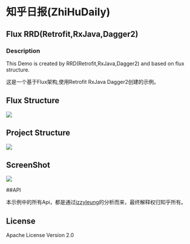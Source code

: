 # 知乎日报(ZhiHuDaily)
Flux RRD(Retrofit,RxJava,Dagger2)
------
### Description

This Demo is created by RRD(Retrofit,RxJava,Dagger2) and based on flux structure.

这是一个基于Flux架构,使用Retrofit RxJava Dagger2创建的示例。

## Flux Structure

![](https://github.com/lsxiao/ZhihuDailyRRD/blob/master/screenshot/flux_flow.png?raw=true)


## Project Structure

![](https://github.com/lsxiao/ZhihuDailyRRD/blob/master/screenshot/structure.jpg?raw=true)

## ScreenShot

![](https://github.com/lsxiao/ZhihuDailyRRD/blob/master/screenshot/Screenshot_20151116-231003.png?raw=true)

##API

本示例中的所有Api，都是通过[izzyleung](https://github.com/izzyleung)的分析而来，最终解释权归知乎所有。

## License

Apache License Version 2.0